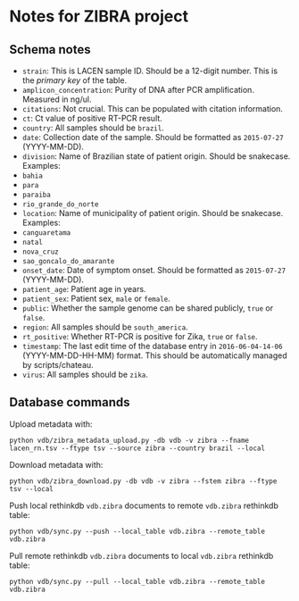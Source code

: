 # Notes for ZIBRA project

## Schema notes

* `strain`: This is LACEN sample ID. Should be a 12-digit number. This is the *primary key* of the table.
* `amplicon_concentration`: Purity of DNA after PCR amplification. Measured in ng/ul.
* `citations`: Not crucial. This can be populated with citation information.
* `ct`: Ct value of positive RT-PCR result.
* `country`: All samples should be `brazil`.
* `date`: Collection date of the sample. Should be formatted as `2015-07-27` (YYYY-MM-DD).
* `division`: Name of Brazilian state of patient origin. Should be snakecase. Examples:
 * `bahia`
 * `para`
 * `paraiba`
 * `rio_grande_do_norte`
* `location`: Name of municipality of patient origin. Should be snakecase. Examples:
 * `canguaretama`
 * `natal` 
 * `nova_cruz`
 * `sao_goncalo_do_amarante`
* `onset_date`: Date of symptom onset. Should be formatted as `2015-07-27` (YYYY-MM-DD). 
* `patient_age`: Patient age in years.
* `patient_sex`: Patient sex, `male` or `female`.
* `public`: Whether the sample genome can be shared publicly, `true` or `false`.
* `region`: All samples should be `south_america`.
* `rt_positive`: Whether RT-PCR is positive for Zika, `true` or `false`.
* `timestamp`: The last edit time of the database entry in `2016-06-04-14-06` (YYYY-MM-DD-HH-MM) format. This should be automatically managed by scripts/chateau.
* `virus`: All samples should be `zika`.

## Database commands

Upload metadata with:

    python vdb/zibra_metadata_upload.py -db vdb -v zibra --fname lacen_rn.tsv --ftype tsv --source zibra --country brazil --local

Download metadata with:

    python vdb/zibra_download.py -db vdb -v zibra --fstem zibra --ftype tsv --local

Push local rethinkdb `vdb.zibra` documents to remote `vdb.zibra` rethinkdb table:
	
	python vdb/sync.py --push --local_table vdb.zibra --remote_table vdb.zibra
	
Pull remote rethinkdb `vdb.zibra` documents to local `vdb.zibra` rethinkdb table:

	python vdb/sync.py --pull --local_table vdb.zibra --remote_table vdb.zibra
